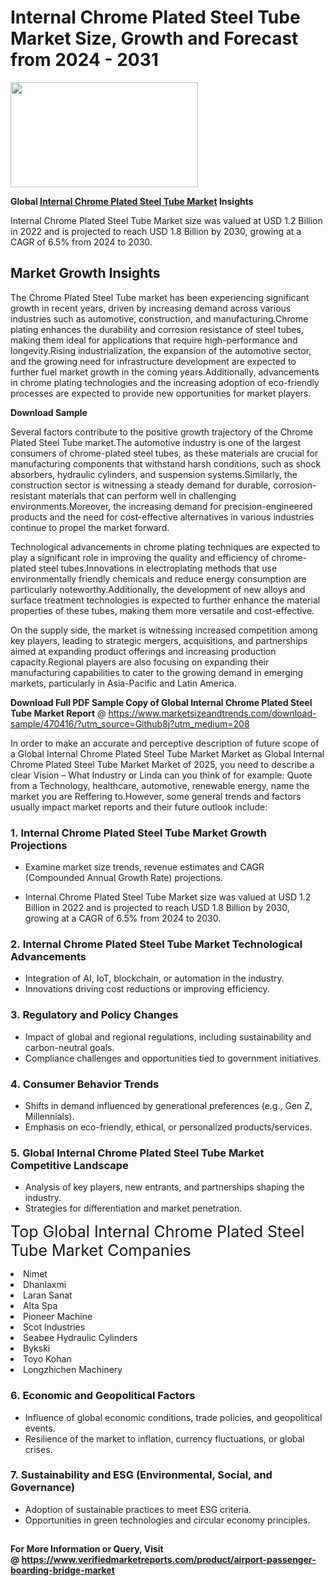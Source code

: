 <H1>Internal Chrome Plated Steel Tube Market Size, Growth and Forecast from 2024 - 2031</H1><img class="aligncenter size-medium wp-image-584254" src="https://thirdeyenews.in/wp-content/uploads/2024/09/Global-Market-Research-300x168.jpeg" alt="" width="300" height="168" /><p><strong>Global&nbsp;<a href="https://www.marketsizeandtrends.com/download-sample/470416/?utm_source=Github8j?utm_medium=208">Internal Chrome Plated Steel Tube Market</a> Insights</strong></p><p>Internal Chrome Plated Steel Tube Market size was valued at USD 1.2 Billion in 2022 and is projected to reach USD 1.8 Billion by 2030, growing at a CAGR of 6.5% from 2024 to 2030.</p><p><h2>Market Growth Insights</h2> <p>The Chrome Plated Steel Tube market has been experiencing significant growth in recent years, driven by increasing demand across various industries such as automotive, construction, and manufacturing.Chrome plating enhances the durability and corrosion resistance of steel tubes, making them ideal for applications that require high-performance and longevity.Rising industrialization, the expansion of the automotive sector, and the growing need for infrastructure development are expected to further fuel market growth in the coming years.Additionally, advancements in chrome plating technologies and the increasing adoption of eco-friendly processes are expected to provide new opportunities for market players.</p> <p><strong>Download Sample</strong></p> <p>Several factors contribute to the positive growth trajectory of the Chrome Plated Steel Tube market.The automotive industry is one of the largest consumers of chrome-plated steel tubes, as these materials are crucial for manufacturing components that withstand harsh conditions, such as shock absorbers, hydraulic cylinders, and suspension systems.Similarly, the construction sector is witnessing a steady demand for durable, corrosion-resistant materials that can perform well in challenging environments.Moreover, the increasing demand for precision-engineered products and the need for cost-effective alternatives in various industries continue to propel the market forward.</p> <p>Technological advancements in chrome plating techniques are expected to play a significant role in improving the quality and efficiency of chrome-plated steel tubes.Innovations in electroplating methods that use environmentally friendly chemicals and reduce energy consumption are particularly noteworthy.Additionally, the development of new alloys and surface treatment technologies is expected to further enhance the material properties of these tubes, making them more versatile and cost-effective.</p> <p>On the supply side, the market is witnessing increased competition among key players, leading to strategic mergers, acquisitions, and partnerships aimed at expanding product offerings and increasing production capacity.Regional players are also focusing on expanding their manufacturing capabilities to cater to the growing demand in emerging markets, particularly in Asia-Pacific and Latin America.</p> <p><span class=""><strong>Download Full PDF Sample Copy of Global Internal Chrome Plated Steel Tube Market Report</strong> @ <a href="https://www.marketsizeandtrends.com/download-sample/470416/?utm_source=Github8j?utm_medium=208" target="_blank">https://www.marketsizeandtrends.com/download-sample/470416/?utm_source=Github8j?utm_medium=208</a></span></p><p>In order to make an accurate and perceptive description of future scope of a Global&nbsp;Internal Chrome Plated Steel Tube Market Market as Global&nbsp;Internal Chrome Plated Steel Tube Market Market of 2025, you need to describe a clear Vision &ndash; What Industry or Linda can you think of for example: Quote from a Technology, healthcare, automotive, renewable energy, name the market you are Reffering to.However, some general trends and factors usually impact market reports and their future outlook include:</p><h3>1.&nbsp;<strong>Internal Chrome Plated Steel Tube Market Growth Projections</strong></h3><ul><li>Examine market size trends, revenue estimates and CAGR (Compounded Annual Growth Rate) projections.</li><li><p>Internal Chrome Plated Steel Tube Market size was valued at USD 1.2 Billion in 2022 and is projected to reach USD 1.8 Billion by 2030, growing at a CAGR of 6.5% from 2024 to 2030.</p></li></ul><h3>2.&nbsp;<strong>Internal Chrome Plated Steel Tube Market Technological Advancements</strong></h3><ul><li>Integration of AI, IoT, blockchain, or automation in the industry.</li><li>Innovations driving cost reductions or improving efficiency.</li></ul><h3>3.&nbsp;<strong>Regulatory and Policy Changes</strong></h3><ul><li>Impact of global and regional regulations, including sustainability and carbon-neutral goals.</li><li>Compliance challenges and opportunities tied to government initiatives.</li></ul><h3>4.&nbsp;<strong>Consumer Behavior Trends</strong></h3><ul><li>Shifts in demand influenced by generational preferences (e.g., Gen Z, Millennials).</li><li>Emphasis on eco-friendly, ethical, or personalized products/services.</li></ul><h3>5.&nbsp;<strong>Global Internal Chrome Plated Steel Tube Market Competitive Landscape</strong></h3><ul><li>Analysis of key players, new entrants, and partnerships shaping the industry.</li><li>Strategies for differentiation and market penetration.</li></ul><p data-pm-slice="1 1 []"><span style="color: inherit; font-family: inherit; font-size: 25px;">Top Global Internal Chrome Plated Steel Tube Market Companies</span></p><div class="" data-test-id=""><p><li>Nimet</li><li> Dhanlaxmi</li><li> Laran Sanat</li><li> Alta Spa</li><li> Pioneer Machine</li><li> Scot Industries</li><li> Seabee Hydraulic Cylinders</li><li> Bykski</li><li> Toyo Kohan</li><li> Longzhichen Machinery</li></p></div><h3>6.&nbsp;<strong>Economic and Geopolitical Factors</strong></h3><ul><li>Influence of global economic conditions, trade policies, and geopolitical events.</li><li>Resilience of the market to inflation, currency fluctuations, or global crises.</li></ul><h3>7.&nbsp;<strong>Sustainability and ESG (Environmental, Social, and Governance)</strong></h3><ul><li>Adoption of sustainable practices to meet ESG criteria.</li><li>Opportunities in green technologies and circular economy principles.</li></ul><h2><strong style="font-size: 14px;">For More Information or Query, Visit @&nbsp;</strong><a style="background-color: #ffffff; font-size: 14px;" href="https://www.marketsizeandtrends.com/report/internal-chrome-plated-steel-tube-market/" target="_blank">https://www.verifiedmarketreports.com/product/airport-passenger-boarding-bridge-market</a></h2>